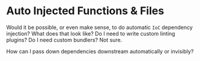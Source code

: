 # Auto Injected Functions & Files

Would it be possible, or even make sense, to do automatic `IoC` dependency injection? What does that look like? Do I need to write custom linting plugins? Do I need custom bundlers? Not sure.

How can I pass down dependencies downstream automatically or invisibly?
